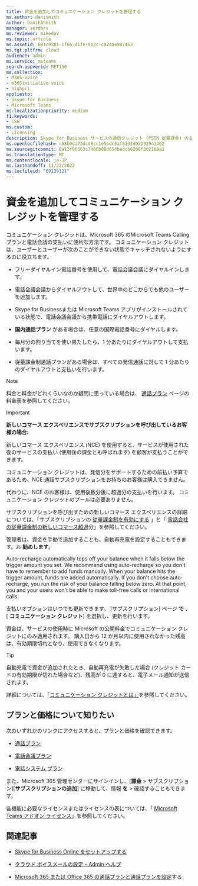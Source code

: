 ```yaml
---
title: 資金を追加してコミュニケーション クレジットを管理する
ms.author: danismith
author: DaniEASmith
manager: serdars
ms.reviewer: mikedav
ms.topic: article
ms.assetid: 691c9301-1f66-41fe-9b2c-ca24ae987463
ms.tgt.pltfrm: cloud
audience: admin
ms.service: msteams
search.appverid: MET150
ms.collection:
- M365-voice
- m365initiative-voice
- highpri
appliesto:
- Skype for Business
- Microsoft Teams
ms.localizationpriority: medium
f1.keywords:
- CSH
ms.custom:
- Licensing
description: Skype for Business サービスの通信クレジット (PSTN 従量課金) の支払い方法と、ユーザーが継続的な電話システム アクセスを維持するための計画を確認する方法について説明します。
ms.openlocfilehash: c58b0da72dcd8cc1e5bdc3af8232d02292941462
ms.sourcegitcommit: 0a13f96663c7466b08d654bedcb6206f302189a1
ms.translationtype: MT
ms.contentlocale: ja-JP
ms.lasthandoff: 11/22/2022
ms.locfileid: "69139121"
---
```

# <a name="add-funds-and-manage-communications-credits"></a>資金を追加してコミュニケーション クレジットを管理する

コミュニケーション クレジットは、Microsoft 365 のMicrosoft Teams Calling プランと電話会議の支払いに便利な方法です。 コミュニケーション クレジットは、ユーザーとユーザーが次のことができない状態でキャッチされないようにするのに役立ちます。
  
- フリーダイヤルイン電話番号を使用して、電話会議会議にダイヤルインします。

- 電話会議会議からダイヤルアウトして、世界中のどこからでも他のユーザーを追加します。

- Skype for Businessまたは Microsoft Teams アプリがインストールされている状態で、電話会議会議から携帯電話にダイヤルアウトします。

- **国内通話プラン** がある場合は、任意の国際電話番号にダイヤルします。

- 毎月分の割り当てを使い果たしたら、1 分あたりにダイヤルアウトして支払います。

- 従量課金制通話プランがある場合は、すべての発信通話に対して 1 分あたりのダイヤルアウトと支払いを行います。

> [!NOTE]
> 料金と料金がどれくらいなのか疑問に思っている場合は、 [通話プラン](https://go.microsoft.com/fwlink/p/?LinkId=799523) ページの料金表を参照してください。

> [!IMPORTANT]
> **新しいコマース エクスペリエンスでサブスクリプションを呼び出しているお客様の場合:**
>
> 新しいコマース エクスペリエンス (NCE) を使用すると、サービスが使用された後のサービスの支払い (使用後の課金とも呼ばれます) を顧客が支払うことができます。
>
> コミュニケーション クレジットは、発信分をサポートするための前払い予算であるため、NCE 通話サブスクリプションをお持ちのお客様は購入できません。
>
> 代わりに、NCE のお客様は、使用後数分後に超過分の支払いを行います。 コミュニケーション クレジットのプールは必要ありません。
>
> サブスクリプションを呼び出すための新しいコマース エクスペリエンスの詳細については、「サブスクリプションの [従量課金制を有効にする](/microsoft-365/commerce/subscriptions/manage-pay-as-you-go-services) 」と「 [電話会社の従量課金制の新しいコマース超過](/partner-center/new-commerce-telco-payg)分」を参照してください。

管理者は、資金を手動で追加することも、自動再充電を設定することもできます。お **勧めします**。

Auto-recharge automatically tops off your balance when it falls below the trigger amount you set. We recommend using auto-recharge so you don't have to remember to add funds manually. When your balance hits the trigger amount, funds are added automatically. If you don't choose auto-recharge, you run the risk of your balance falling below zero. At that point, you and your users won't be able to make toll-free calls or international calls.

支払いオプションはいつでも更新できます。 [サブスクリプション] ページ **で** 、[ **コミュニケーション クレジット**] を選択し、更新を行います。

資金は、サービスの使用時に Microsoft の公開料金でコミュニケーション クレジットにのみ適用されます。 購入日から 12 か月以内に使用されなかった残高は、有効期限切れとなり、使用できなくなります。

> [!TIP]
> 自動充電で資金が追加されたとき、自動再充電が失敗した場合 (クレジット カードの有効期限が切れた場合など)、残高が 0 に達すると、電子メール通知が送信されます。

詳細については、「[コミュニケーション クレジットとは」](what-are-communications-credits.md)を参照してください。

## <a name="want-to-know-about-plans-and-pricing"></a>プランと価格について知りたい

次のいずれかのリンクにアクセスすると、プランと価格を確認できます。

- [通話プラン](https://go.microsoft.com/fwlink/?LinkId=799761)

- [電話会議プラン](https://go.microsoft.com/fwlink/?LinkId=799762)

- [電話システム プラン](https://go.microsoft.com/fwlink/?LinkId=799763)

また、Microsoft 365 管理センターにサインインし、[**課金** > サブスクリプション][**サブスクリプションの追加**] に移動して、情報 **を** > 確認することもできます。

各機能に必要なライセンスまたはライセンスの表については、「 [Microsoft Teams アドオン ライセンス](./teams-add-on-licensing/microsoft-teams-add-on-licensing.md)」を参照してください。
  
## <a name="related-articles"></a>関連記事

- [Skype for Business Online をセットアップする](/SkypeForBusiness/set-up-skype-for-business-online/set-up-skype-for-business-online)

- [クラウド ボイスメールの設定 - Admin ヘルプ](set-up-phone-system-voicemail.md)

- [Microsoft 365 または Office 365 の通話プランと通話プランを](calling-plans-for-office-365.md)[設定](set-up-calling-plans.md)する
